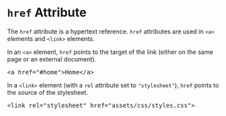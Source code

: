 # `href` Attribute

The `href` attribute is a hypertext reference. `href` attributes are used in `<a>` elements and `<link>` elements.

In an `<a>` element, `href` points to the target of the link (either on the same page or an external document).

<pre>
&lt;a <span class="highlight">href="#home"</span>&gt;Home&lt;/a&gt;
</pre>

In a `<link>` element (with a `rel` attribute set to `"stylesheet"`), `href` points to the source of the stylesheet.

<pre>
&lt;link rel="stylesheet" <span class="highlight">href="assets/css/styles.css"</span>&gt;
</pre>